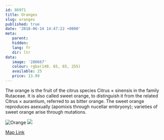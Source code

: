 ```yaml
---
id: 86971
title: Oranges
slug: oranges
published: true
date: '2018-06-14 14:47:22 +0000'
meta:
   parent: 
   hidden: 
   lang: fr
   dir: ltr
data:
   image: '280667'
   colour: rgba(140, 65, 65, 255)
   available: 25
   price: 13.99
---
```


The orange is the fruit of the citrus species Citrus &times; sinensis in the family Rutaceae. It is also called sweet orange, to distinguish it from the related Citrus &times; aurantium, referred to as bitter orange. The sweet orange reproduces asexually (apomixis through nucellar embryony); varieties of sweet orange arise through mutations.

<!--{% gallery %}-->
![Orange](/3015/1525263107-orange-1.jpg)
![](/3015/1525263109-orange-2.jpg)
<!--{% endgallery %}-->

<!--{% map %}-->
[Map Link](geo:40.7449698,-73.99525519999997)
<!--{% endmap %}-->